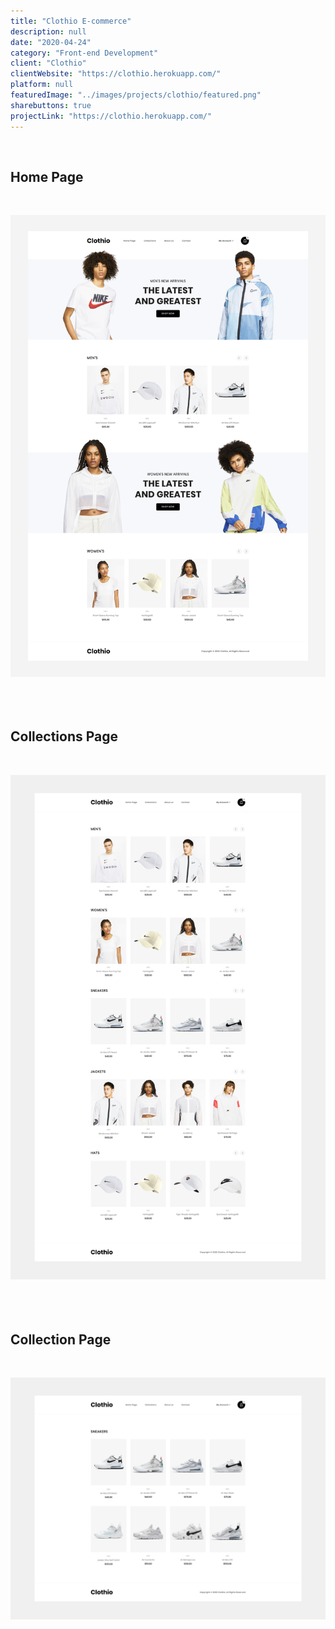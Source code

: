 ```yaml
---
title: "Clothio E-commerce"
description: null
date: "2020-04-24"
category: "Front-end Development"
client: "Clothio"
clientWebsite: "https://clothio.herokuapp.com/"
platform: null
featuredImage: "../images/projects/clothio/featured.png"
sharebuttons: true
projectLink: "https://clothio.herokuapp.com/"
---
```


<br />

## Home Page
<br />

![Home Page](../images/projects/clothio/home.png)
<br />
<br />
<br />
<br />

## Collections Page
<br />

![Collections Page](../images/projects/clothio/collections.png)
<br />
<br />
<br />
<br />

## Collection Page
<br />

![Collection Page](../images/projects/clothio/collection-single.png)